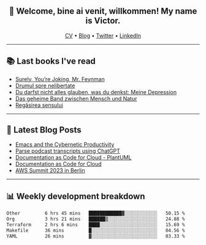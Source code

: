 <h2 align="center">👋 Welcome, bine ai venit, willkommen! My name is Victor. </h2>
<p align="center">
  <a href="https://dornea.nu/cv">CV</a> •
  <a href="https://blog.dornea.nu">Blog</a> •
  <a href="https://twitter.com/victordorneanu">Twitter</a> •
  <a href="https://www.linkedin.com/in/victor-dorneanu/">LinkedIn</a> 
</p>

  <!--
  **dorneanu/dorneanu** is a ✨ _special_ ✨ repository because its `README.md` (this file) appears on your GitHub profile.

  Here are some ideas to get you started:

  - 🔭 I’m currently working on ...
  - 🌱 I’m currently learning ...
  - 👯 I’m looking to collaborate on ...
  - 🤔 I’m looking for help with ...
  - 💬 Ask me about ...
  - 📫 How to reach me: ...
  - 😄 Pronouns: ...
  - ⚡ Fun fact: ...
  -->

---

## 📚 Last books I've read

<!--START_SECTION:books-->
* [Surely, You’re Joking, Mr. Feynman](https://brainfck.org/book/surely-youre-joking-mr.-feynman/)
* [Drumul spre nelibertate](https://brainfck.org/book/drumul-spre-nelibertate/)
* [Du darfst nicht alles glauben, was du denkst: Meine Depression](https://brainfck.org/book/du-darfst-nicht-alles-glauben-was-du-denkst-meine-depression/)
* [Das geheime Band zwischen Mensch und Natur](https://brainfck.org/book/das-geheime-band-zwischen-mensch-und-natur/)
* [Regăsirea sensului](https://brainfck.org/book/reg%C4%83sirea-sensului/)
<!--END_SECTION:books-->

---

## 📝 Latest Blog Posts

<!--START_SECTION:blog-->
* [Emacs and the Cybernetic Productivity](https://blog.dornea.nu/2023/09/21/emacs-and-the-cybernetic-productivity/)
* [Parse podcast transcripts using ChatGPT](https://blog.dornea.nu/2023/08/28/parse-podcast-transcripts-using-chatgpt/)
* [Documentation as Code for Cloud - PlantUML](https://blog.dornea.nu/2023/07/30/documentation-as-code-for-cloud-plantuml/)
* [Documentation as Code for Cloud](https://blog.dornea.nu/2023/07/18/documentation-as-code-for-cloud/)
* [AWS Summit 2023 in Berlin](https://blog.dornea.nu/2023/05/09/aws-summit-2023-in-berlin/)
<!--END_SECTION:blog-->

---

## 📊 **Weekly development breakdown**

<!--START_SECTION:waka-->

```txt
Other         6 hrs 45 mins   ████████████▓░░░░░░░░░░░░   50.15 %
Org           3 hrs 21 mins   ██████▒░░░░░░░░░░░░░░░░░░   24.88 %
Terraform     2 hrs 6 mins    ████░░░░░░░░░░░░░░░░░░░░░   15.69 %
Makefile      36 mins         █░░░░░░░░░░░░░░░░░░░░░░░░   04.56 %
YAML          26 mins         ▓░░░░░░░░░░░░░░░░░░░░░░░░   03.33 %
```

<!--END_SECTION:waka-->
